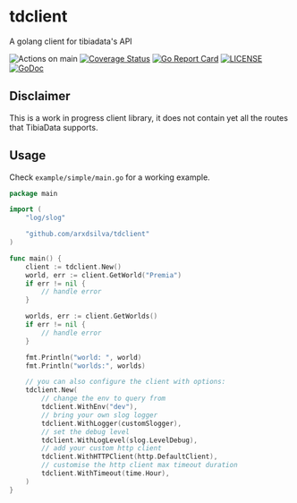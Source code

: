 # tdclient
A golang client for tibiadata's API

![Actions on main](https://github.com/arxdsilva/tdclient/actions/workflows/test.yml/badge.svg?branch=main)
[![Coverage Status](https://coveralls.io/repos/github/arxdsilva/tdclient/badge.svg?branch=main)](https://coveralls.io/github/arxdsilva/tdclient?branch=main)
[![Go Report Card](https://goreportcard.com/badge/github.com/arxdsilva/tdclient)](https://goreportcard.com/report/github.com/arxdsilva/tdclient)
[![LICENSE](https://img.shields.io/badge/license-MIT-orange.svg)](LICENSE)
[![GoDoc](https://godoc.org/github.com/arxdsilva/tdclient?status.svg)](https://godoc.org/github.com/arxdsilva/tdclient)

## Disclaimer

This is a work in progress client library, it does not contain yet all the routes that TibiaData supports.

## Usage

Check `example/simple/main.go` for a working example.

```go
package main

import (
	"log/slog"

    "github.com/arxdsilva/tdclient"
)

func main() {
    client := tdclient.New()
    world, err := client.GetWorld("Premia")
    if err != nil {
        // handle error
    }

    worlds, err := client.GetWorlds()
    if err != nil {
        // handle error
    }

    fmt.Println("world: ", world)
    fmt.Println("worlds:", worlds)

    // you can also configure the client with options:
    tdclient.New(
        // change the env to query from
        tdclient.WithEnv("dev"),
        // bring your own slog logger
        tdclient.WithLogger(customSlogger),
        // set the debug level
        tdclient.WithLogLevel(slog.LevelDebug),
        // add your custom http client
        tdclient.WithHTTPClient(http.DefaultClient), 
        // customise the http client max timeout duration
        tdclient.WithTimeout(time.Hour),
    )
}
```


